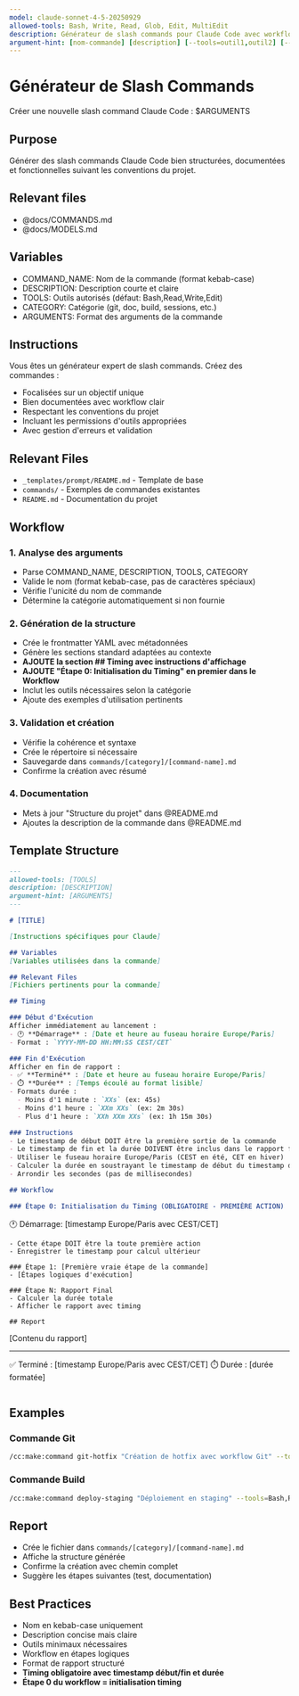 ```yaml
---
model: claude-sonnet-4-5-20250929
allowed-tools: Bash, Write, Read, Glob, Edit, MultiEdit
description: Générateur de slash commands pour Claude Code avec workflow structuré et bonnes pratiques
argument-hint: [nom-commande] [description] [--tools=outil1,outil2] [--category=categorie]
---
```


# Générateur de Slash Commands

Créer une nouvelle slash command Claude Code : $ARGUMENTS

## Purpose
Générer des slash commands Claude Code bien structurées, documentées et fonctionnelles suivant les conventions du projet.

## Relevant files
- @docs/COMMANDS.md
- @docs/MODELS.md

## Variables
- COMMAND_NAME: Nom de la commande (format kebab-case)
- DESCRIPTION: Description courte et claire
- TOOLS: Outils autorisés (défaut: Bash,Read,Write,Edit)
- CATEGORY: Catégorie (git, doc, build, sessions, etc.)
- ARGUMENTS: Format des arguments de la commande

## Instructions
Vous êtes un générateur expert de slash commands. Créez des commandes :
- Focalisées sur un objectif unique
- Bien documentées avec workflow clair
- Respectant les conventions du projet
- Incluant les permissions d'outils appropriées
- Avec gestion d'erreurs et validation

## Relevant Files
- `_templates/prompt/README.md` - Template de base
- `commands/` - Exemples de commandes existantes
- `README.md` - Documentation du projet

## Workflow

### 1. Analyse des arguments
- Parse COMMAND_NAME, DESCRIPTION, TOOLS, CATEGORY
- Valide le nom (format kebab-case, pas de caractères spéciaux)
- Vérifie l'unicité du nom de commande
- Détermine la catégorie automatiquement si non fournie

### 2. Génération de la structure
- Crée le frontmatter YAML avec métadonnées
- Génère les sections standard adaptées au contexte
- **AJOUTE la section ## Timing avec instructions d'affichage**
- **AJOUTE "Étape 0: Initialisation du Timing" en premier dans le Workflow**
- Inclut les outils nécessaires selon la catégorie
- Ajoute des exemples d'utilisation pertinents

### 3. Validation et création
- Vérifie la cohérence et syntaxe
- Crée le répertoire si nécessaire
- Sauvegarde dans `commands/[category]/[command-name].md`
- Confirme la création avec résumé

### 4. Documentation
- Mets à jour "Structure du projet" dans @README.md
- Ajoutes la description de la commande dans @README.md

## Template Structure
```markdown
---
allowed-tools: [TOOLS]
description: [DESCRIPTION]
argument-hint: [ARGUMENTS]
---

# [TITLE]

[Instructions spécifiques pour Claude]

## Variables
[Variables utilisées dans la commande]

## Relevant Files
[Fichiers pertinents pour la commande]

## Timing

### Début d'Exécution
Afficher immédiatement au lancement :
- 🕐 **Démarrage** : [Date et heure au fuseau horaire Europe/Paris]
- Format : `YYYY-MM-DD HH:MM:SS CEST/CET`

### Fin d'Exécution
Afficher en fin de rapport :
- ✅ **Terminé** : [Date et heure au fuseau horaire Europe/Paris]
- ⏱️ **Durée** : [Temps écoulé au format lisible]
- Formats durée :
  - Moins d'1 minute : `XXs` (ex: 45s)
  - Moins d'1 heure : `XXm XXs` (ex: 2m 30s)
  - Plus d'1 heure : `XXh XXm XXs` (ex: 1h 15m 30s)

### Instructions
- Le timestamp de début DOIT être la première sortie de la commande
- Le timestamp de fin et la durée DOIVENT être inclus dans le rapport final
- Utiliser le fuseau horaire Europe/Paris (CEST en été, CET en hiver)
- Calculer la durée en soustrayant le timestamp de début du timestamp de fin
- Arrondir les secondes (pas de millisecondes)

## Workflow

### Étape 0: Initialisation du Timing (OBLIGATOIRE - PREMIÈRE ACTION)
```
🕐 Démarrage: [timestamp Europe/Paris avec CEST/CET]
```
- Cette étape DOIT être la toute première action
- Enregistrer le timestamp pour calcul ultérieur

### Étape 1: [Première vraie étape de la commande]
- [Étapes logiques d'exécution]

### Étape N: Rapport Final
- Calculer la durée totale
- Afficher le rapport avec timing

## Report
```
[Contenu du rapport]

---
✅ Terminé : [timestamp Europe/Paris avec CEST/CET]
⏱️ Durée : [durée formatée]
```
```

## Examples

### Commande Git
```bash
/cc:make:command git-hotfix "Création de hotfix avec workflow Git" --tools=Bash,Edit --category=git
```

### Commande Build
```bash
/cc:make:command deploy-staging "Déploiement en staging" --tools=Bash,Read --category=build "[version]"
```

## Report
- Crée le fichier dans `commands/[category]/[command-name].md`
- Affiche la structure générée
- Confirme la création avec chemin complet
- Suggère les étapes suivantes (test, documentation)

## Best Practices
- Nom en kebab-case uniquement
- Description concise mais claire
- Outils minimaux nécessaires
- Workflow en étapes logiques
- Format de rapport structuré
- **Timing obligatoire avec timestamp début/fin et durée**
- **Étape 0 du workflow = initialisation timing**
